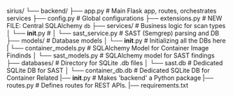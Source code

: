sirius/
└── backend/
    ├── app.py                      # Main Flask app, routes, orchestrates services
    ├── config.py                   # Global configurations
    ├── extensions.py               # NEW FILE: Central SQLAlchemy `db`
    ├── services/                   # Business logic for scan types
    │   └── __init__.py             # 
    │   └── sast_service.py         # SAST (Semgrep) parsing and DB
    ├── models/                     # Database models
    │   └── __init__.py             # Initializing all the DBs here
    |   └── container_models.py     # SQLAlchemy Model for Container Image Findinds
    │   └── sast_models.py          # SQLAlchemy model for SAST findings
    ├── databases/                  # Directory for SQLite .db files
    │   └── sast.db                 # Dedicated SQLite DB for SAST
    │   └── container_db.db         # Dedicated SQLite DB for Container Related 
    |── __init__.py                 # Makes 'backend' a Python package
    |── routes.py                   # Defines routes for REST APIs.
    |── requirements.txt
